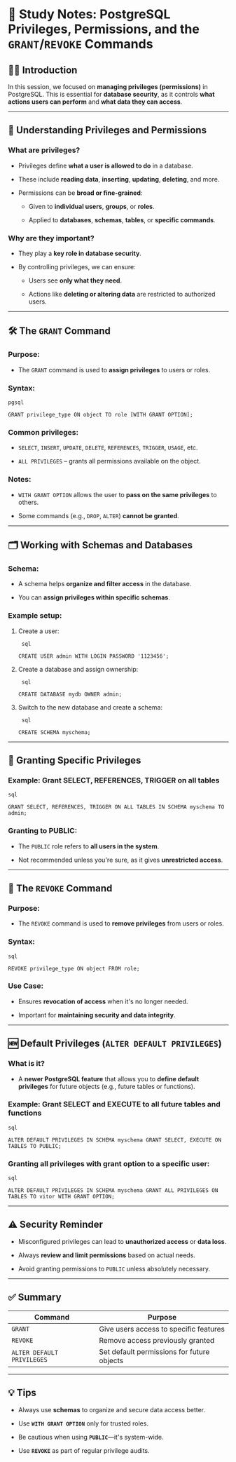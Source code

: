 # 📘 Study Notes: PostgreSQL Privileges, Permissions, and the `GRANT`/`REVOKE` Commands

## 🧑‍🏫 Introduction

In this session, we focused on **managing privileges (permissions)** in PostgreSQL. This is essential for **database security**, as it controls **what actions users can perform** and **what data they can access**.

---

## 🔐 Understanding Privileges and Permissions

### What are privileges?

- Privileges define **what a user is allowed to do** in a database.
    
- These include **reading data**, **inserting**, **updating**, **deleting**, and more.
    
- Permissions can be **broad or fine-grained**:
    
    - Given to **individual users**, **groups**, or **roles**.
        
    - Applied to **databases**, **schemas**, **tables**, or **specific commands**.
        

### Why are they important?

- They play a **key role in database security**.
    
- By controlling privileges, we can ensure:
    
    - Users see **only what they need**.
        
    - Actions like **deleting or altering data** are restricted to authorized users.
        

---

## 🛠️ The `GRANT` Command

### Purpose:

- The `GRANT` command is used to **assign privileges** to users or roles.
    

### Syntax:

	pgsql

`GRANT privilege_type ON object TO role [WITH GRANT OPTION];`

### Common privileges:

- `SELECT`, `INSERT`, `UPDATE`, `DELETE`, `REFERENCES`, `TRIGGER`, `USAGE`, etc.
    
- `ALL PRIVILEGES` – grants all permissions available on the object.
    

### Notes:

- `WITH GRANT OPTION` allows the user to **pass on the same privileges** to others.
    
- Some commands (e.g., `DROP`, `ALTER`) **cannot be granted**.
    

---

## 🗂️ Working with Schemas and Databases

### Schema:

- A schema helps **organize and filter access** in the database.
    
- You can **assign privileges within specific schemas**.
    

### Example setup:

1. Create a user:
    
	    sql
    
    `CREATE USER admin WITH LOGIN PASSWORD '1123456';`
    
2. Create a database and assign ownership:
    
	    sql
    
    `CREATE DATABASE mydb OWNER admin;`
    
3. Switch to the new database and create a schema:
    
	    sql
    
    `CREATE SCHEMA myschema;`
    

---

## 🧩 Granting Specific Privileges

### Example: Grant SELECT, REFERENCES, TRIGGER on all tables

	sql

`GRANT SELECT, REFERENCES, TRIGGER ON ALL TABLES IN SCHEMA myschema TO admin;`

### Granting to PUBLIC:

- The `PUBLIC` role refers to **all users in the system**.
    
- Not recommended unless you're sure, as it gives **unrestricted access**.
    

---

## 🧼 The `REVOKE` Command

### Purpose:

- The `REVOKE` command is used to **remove privileges** from users or roles.
    
### Syntax:

	sql

`REVOKE privilege_type ON object FROM role;`

### Use Case:

- Ensures **revocation of access** when it's no longer needed.
    
- Important for **maintaining security and data integrity**.
    

---

## 🆕 Default Privileges (`ALTER DEFAULT PRIVILEGES`)

### What is it?

- A **newer PostgreSQL feature** that allows you to **define default privileges** for future objects (e.g., future tables or functions).
    

### Example: Grant SELECT and EXECUTE to all future tables and functions

	sql

`ALTER DEFAULT PRIVILEGES IN SCHEMA myschema GRANT SELECT, EXECUTE ON TABLES TO PUBLIC;`

### Granting all privileges with grant option to a specific user:

	sql

`ALTER DEFAULT PRIVILEGES IN SCHEMA myschema GRANT ALL PRIVILEGES ON TABLES TO vitor WITH GRANT OPTION;`

---

## ⚠️ Security Reminder

- Misconfigured privileges can lead to **unauthorized access** or **data loss**.
    
- Always **review and limit permissions** based on actual needs.
    
- Avoid granting permissions to `PUBLIC` unless absolutely necessary.
    

---

## ✅ Summary

|Command|Purpose|
|---|---|
|`GRANT`|Give users access to specific features|
|`REVOKE`|Remove access previously granted|
|`ALTER DEFAULT PRIVILEGES`|Set default permissions for future objects|

---

## 💡 Tips

- Always use **schemas** to organize and secure data access better.
    
- Use **`WITH GRANT OPTION`** only for trusted roles.
    
- Be cautious when using **`PUBLIC`**—it's system-wide.
    
- Use **`REVOKE`** as part of regular privilege audits.